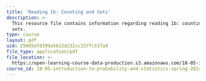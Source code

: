 ```yaml
---
title: 'Reading 1b: Counting and Sets'
description: >-
  This resource file contains information regarding reading 1b: counting and
  sets.
type: course
layout: pdf
uid: 250d5dfd399a5612d232cc337fc51fa9
file_type: application/pdf
file_location: >-
  https://open-learning-course-data-production.s3.amazonaws.com/18-05-introduction-to-probability-and-statistics-spring-2014/250d5dfd399a5612d232cc337fc51fa9_MIT18_05S14_Reading1b.pdf
course_id: 18-05-introduction-to-probability-and-statistics-spring-2014
---
```

